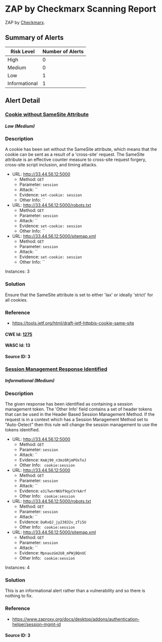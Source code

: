 # ZAP by Checkmarx Scanning Report

ZAP by [Checkmarx](https://checkmarx.com/).


## Summary of Alerts

| Risk Level | Number of Alerts |
| --- | --- |
| High | 0 |
| Medium | 0 |
| Low | 1 |
| Informational | 1 |






## Alert Detail



### [ Cookie without SameSite Attribute ](https://www.zaproxy.org/docs/alerts/10054/)



##### Low (Medium)

### Description

A cookie has been set without the SameSite attribute, which means that the cookie can be sent as a result of a 'cross-site' request. The SameSite attribute is an effective counter measure to cross-site request forgery, cross-site script inclusion, and timing attacks.

* URL: http://33.44.56.12:5000
  * Method: `GET`
  * Parameter: `session`
  * Attack: ``
  * Evidence: `set-cookie: session`
  * Other Info: ``
* URL: http://33.44.56.12:5000/robots.txt
  * Method: `GET`
  * Parameter: `session`
  * Attack: ``
  * Evidence: `set-cookie: session`
  * Other Info: ``
* URL: http://33.44.56.12:5000/sitemap.xml
  * Method: `GET`
  * Parameter: `session`
  * Attack: ``
  * Evidence: `set-cookie: session`
  * Other Info: ``

Instances: 3

### Solution

Ensure that the SameSite attribute is set to either 'lax' or ideally 'strict' for all cookies.

### Reference


* [ https://tools.ietf.org/html/draft-ietf-httpbis-cookie-same-site ](https://tools.ietf.org/html/draft-ietf-httpbis-cookie-same-site)


#### CWE Id: [ 1275 ](https://cwe.mitre.org/data/definitions/1275.html)


#### WASC Id: 13

#### Source ID: 3

### [ Session Management Response Identified ](https://www.zaproxy.org/docs/alerts/10112/)



##### Informational (Medium)

### Description

The given response has been identified as containing a session management token. The 'Other Info' field contains a set of header tokens that can be used in the Header Based Session Management Method. If the request is in a context which has a Session Management Method set to "Auto-Detect" then this rule will change the session management to use the tokens identified.

* URL: http://33.44.56.12:5000
  * Method: `GET`
  * Parameter: `session`
  * Attack: ``
  * Evidence: `KmAj90_n3mz6RjmPOxToJ`
  * Other Info: `
cookie:session`
* URL: http://33.44.56.12:5000
  * Method: `GET`
  * Parameter: `session`
  * Attack: ``
  * Evidence: `e3iTwnrNKUf9qyCVrkArf`
  * Other Info: `
cookie:session`
* URL: http://33.44.56.12:5000/robots.txt
  * Method: `GET`
  * Parameter: `session`
  * Attack: ``
  * Evidence: `DaRxQJ_jy23832v_zTi5U`
  * Other Info: `
cookie:session`
* URL: http://33.44.56.12:5000/sitemap.xml
  * Method: `GET`
  * Parameter: `session`
  * Attack: ``
  * Evidence: `MpnauzGm2U8_mPWjBQnUC`
  * Other Info: `
cookie:session`

Instances: 4

### Solution

This is an informational alert rather than a vulnerability and so there is nothing to fix.

### Reference


* [ https://www.zaproxy.org/docs/desktop/addons/authentication-helper/session-mgmt-id ](https://www.zaproxy.org/docs/desktop/addons/authentication-helper/session-mgmt-id)



#### Source ID: 3